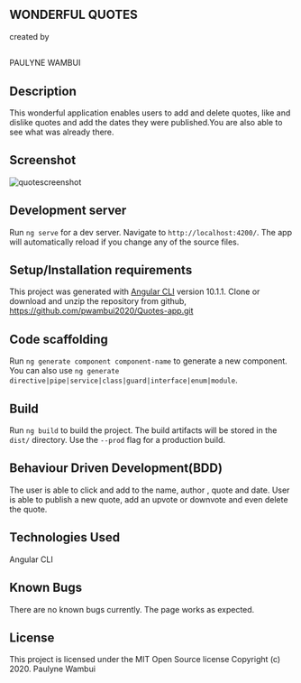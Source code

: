 ##  WONDERFUL QUOTES
created by 
##
PAULYNE WAMBUI 


## Description
This wonderful application enables users to add  and delete quotes, like and dislike quotes and add the dates they were published.You are also able to see what was already there.

## Screenshot
![quotescreenshot](https://user-images.githubusercontent.com/69419673/94559756-5cb3ac80-026a-11eb-8e8a-65a803e185e0.png)

## Development server

Run `ng serve` for a dev server. Navigate to `http://localhost:4200/`. The app will automatically reload if you change any of the source files.

## Setup/Installation requirements
This project was generated with [Angular CLI](https://github.com/angular/angular-cli) version 10.1.1.
Clone or download and unzip the repository from github, https://github.com/pwambui2020/Quotes-app.git

## Code scaffolding

Run `ng generate component component-name` to generate a new component. You can also use `ng generate directive|pipe|service|class|guard|interface|enum|module`.

## Build

Run `ng build` to build the project. The build artifacts will be stored in the `dist/` directory. Use the `--prod` flag for a production build.

## Behaviour Driven Development(BDD)

The user is able to click and add to the name, author , quote and date. User is able to publish a new quote, add an upvote or downvote and even delete the quote.

## Technologies Used

Angular CLI

## Known Bugs
There are no known bugs currently. The page works as expected.

## License
This project is licensed under the MIT Open Source license Copyright (c) 2020. Paulyne Wambui


